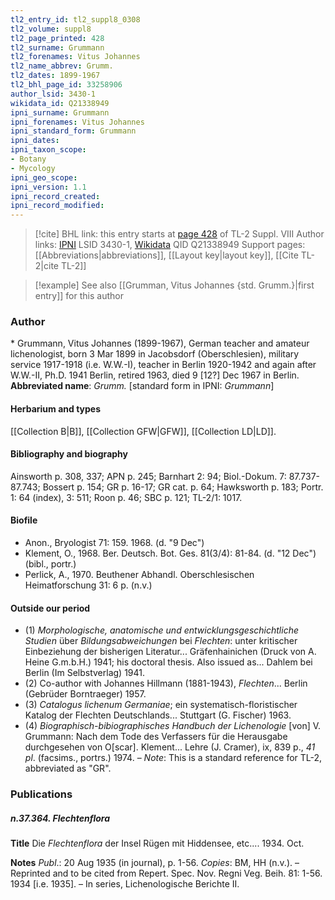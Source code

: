 ```yaml
---
tl2_entry_id: tl2_suppl8_0308
tl2_volume: suppl8
tl2_page_printed: 428
tl2_surname: Grummann
tl2_forenames: Vitus Johannes
tl2_name_abbrev: Grumm.
tl2_dates: 1899-1967
tl2_bhl_page_id: 33258906
author_lsid: 3430-1
wikidata_id: Q21338949
ipni_surname: Grummann
ipni_forenames: Vitus Johannes
ipni_standard_form: Grummann
ipni_dates: 
ipni_taxon_scope: 
- Botany
- Mycology
ipni_geo_scope: 
ipni_version: 1.1
ipni_record_created: 
ipni_record_modified:
---
```


> [!cite] BHL link: this entry starts at [page 428](https://www.biodiversitylibrary.org/page/33258906) of TL-2 Suppl. VIII
> Author links: [IPNI](https://www.ipni.org/a/3430-1) LSID 3430-1, [Wikidata](https://www.wikidata.org/wiki/Q21338949) QID Q21338949
> Support pages: [[Abbreviations|abbreviations]], [[Layout key|layout key]], [[Cite TL-2|cite TL-2]]

> [!example] See also [[Grumman, Vitus Johannes {std. Grumm.}|first entry]] for this author

### Author

\* Grummann, Vitus Johannes (1899-1967), German teacher and amateur lichenologist, born 3 Mar 1899 in Jacobsdorf (Oberschlesien), military service 1917-1918 (i.e. W.W.-I), teacher in Berlin 1920-1942 and again after W.W.-II, Ph.D. 1941 Berlin, retired 1963, died 9 \[12?\] Dec 1967 in Berlin. 
**Abbreviated name**: *Grumm.* \[standard form in IPNI: *Grummann*\]

#### Herbarium and types

[[Collection B|B]], [[Collection GFW|GFW]], [[Collection LD|LD]].

#### Bibliography and biography

Ainsworth p. 308, 337; APN p. 245; Barnhart 2: 94; Biol.-Dokum. 7: 87.737-87.743; Bossert p. 154; GR p. 16-17; GR cat. p. 64; Hawksworth p. 183; Portr. 1: 64 (index), 3: 511; Roon p. 46; SBC p. 121; TL-2/1: 1017.

#### Biofile

- Anon., Bryologist 71: 159. 1968. (d. "9 Dec")
- Klement, O., 1968. Ber. Deutsch. Bot. Ges. 81(3/4): 81-84. (d. "12 Dec") (bibl., portr.)
- Perlick, A., 1970. Beuthener Abhandl. Oberschlesischen Heimatforschung 31: 6 p. (n.v.)

#### Outside our period

- (1) *Morphologische, anatomische und entwicklungsgeschichtliche Studien* über *Bildungsabweichungen* bei *Flechten*: unter kritischer Einbeziehung der bisherigen Literatur... Gräfenhainichen (Druck von A. Heine G.m.b.H.) 1941; his doctoral thesis. Also issued as... Dahlem bei Berlin (Im Selbstverlag) 1941.
- (2) Co-author with Johannes Hillmann (1881-1943), *Flechten*... Berlin (Gebrüder Borntraeger) 1957.
- (3) *Catalogus lichenum Germaniae*; ein systematisch-floristischer Katalog der Flechten Deutschlands... Stuttgart (G. Fischer) 1963.
- (4) *Biographisch-bibiographisches Handbuch der Lichenologie* \[von\] V. Grummann: Nach dem Tode des Verfassers für die Herausgabe durchgesehen von O\[scar\]. Klement... Lehre (J. Cramer), ix, 839 p., *41 pl*. (facsims., portrs.) 1974. – *Note*: This is a standard reference for TL-2, abbreviated as "GR".

### Publications

##### n.37.364. Flechtenflora

**Title**
Die *Flechtenflora* der Insel Rügen mit Hiddensee, etc.... 1934. Oct.

**Notes**
*Publ*.: 20 Aug 1935 (in journal), p. 1-56. *Copies*: BM, HH (n.v.). – Reprinted and to be cited from Repert. Spec. Nov. Regni Veg. Beih. 81: 1-56. 1934 \[i.e. 1935\]. – In series, Lichenologische Berichte II.

